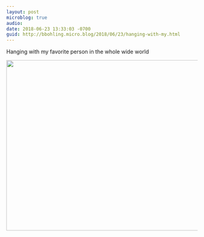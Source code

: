 ```yaml
---
layout: post
microblog: true
audio: 
date: 2018-06-23 13:33:03 -0700
guid: http://bbohling.micro.blog/2018/06/23/hanging-with-my.html
---
```

Hanging with my favorite person in the whole wide world

<img src="http://micro.brandonbohling.com/uploads/2018/d2b99b99d8.jpg" width="600" height="450" />
